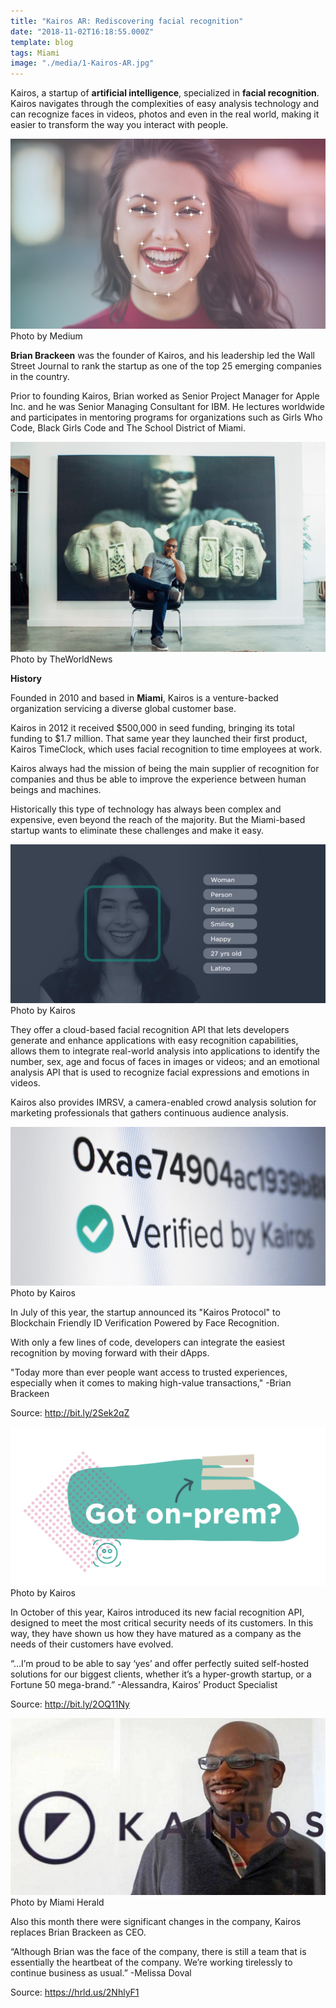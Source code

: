 ```yaml
---
title: "Kairos AR: Rediscovering facial recognition"
date: "2018-11-02T16:18:55.000Z"
template: blog
tags: Miami
image: "./media/1-Kairos-AR.jpg"
---
```


Kairos, a startup of **artificial intelligence**, specialized in **facial recognition**. Kairos navigates through the complexities of easy
analysis technology and can recognize faces in videos, photos and even in the real world, making it easier to transform the way you
interact with people.

![Facial Recognition](./media/2-Kairos-AR.jpg)
<credits>Photo by Medium</credits>

**Brian Brackeen** was the founder of Kairos, and his leadership led the Wall Street Journal to rank the startup as one of the top 25
emerging companies in the country.

Prior to founding Kairos, Brian worked as Senior Project Manager for Apple Inc. and he was Senior Managing Consultant for IBM. He lectures
worldwide and participates in mentoring programs for organizations such as Girls Who Code, Black Girls Code and The School District of
Miami.

![Brian Brackeen](./media/3-Kairos-AR.jpg)
<credits>Photo by TheWorldNews</credits>

<title-2>**History**</title-2>

Founded in 2010 and based in **Miami**, Kairos is a venture-backed organization servicing a diverse global customer base.

Kairos in 2012 it received $500,000 in seed funding, bringing its total funding to $1.7 million. That same year they launched their first
product, Kairos TimeClock, which uses facial recognition to time employees at work.

Kairos always had the mission of being the main supplier of recognition for companies and thus be able to improve the experience between
human beings and machines.

Historically this type of technology has always been complex and expensive, even beyond the reach of the majority. But the Miami-based
startup wants to eliminate these challenges and make it easy.

![Facial Recognition](./media/4-Kairos-AR.jpg)
<credits>Photo by Kairos</credits>

They offer a cloud-based facial recognition API that lets developers generate and enhance applications with easy recognition
capabilities, allows them to integrate real-world analysis into applications to identify the number, sex, age and focus of faces in
images or videos; and an emotional analysis API that is used to recognize facial expressions and emotions in videos.

Kairos also provides IMRSV, a camera-enabled crowd analysis solution for marketing professionals that gathers continuous audience
analysis.

![Kairos cloud-based](./media/5-kairos-AR.jpg)
<credits>Photo by Kairos</credits>

In July of this year, the startup announced its "Kairos Protocol" to Blockchain Friendly ID Verification Powered by Face Recognition.

With only a few lines of code, developers can integrate the easiest recognition by moving forward with their dApps.

<block-quote>"Today more than ever people want access to trusted experiences, especially when it comes to making high-value
transactions," -Brian Brackeen</block-quote>

<credits>Source: http://bit.ly/2Sek2qZ</credits>

![Got On Prem](./media/6-Kairos-AR.jpg)
<credits>Photo by Kairos</credits>

In October of this year, Kairos introduced its new facial recognition API, designed to meet the most critical security needs of its
customers. In this way, they have shown us how they have matured as a company as the needs of their customers have evolved.

<block-quote>“...I’m proud to be able to say ‘yes’ and offer perfectly suited self-hosted solutions for our biggest clients, whether
it’s a hyper-growth startup, or a Fortune 50 mega-brand.” -Alessandra, Kairos’ Product Specialist</block-quote>

<credits>Source: http://bit.ly/2OQ11Ny</credits>

![Brian Brackeen](./media/7-Kairos-AR.jpg)
<credits>Photo by Miami Herald</credits>

Also this month there were significant changes in the company, Kairos replaces Brian Brackeen as CEO.

<block-quote>“Although Brian was the face of the company, there is still a team that is essentially the heartbeat of the company. We’re
working tirelessly to continue business as usual.” -Melissa Doval</block-quote>

<credits>Source: https://hrld.us/2NhlyF1</credits>

<youtube-video id="https://www.youtube.com/watch?time_continue=28&v=kPW23ZmTHSU"></youtube-video>
